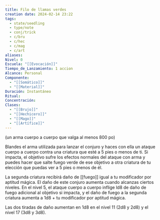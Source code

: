 ```yaml
---
title: Filo de llamas verdes
creation date: 2024-02-14 23:22
tags:
  - state/seedling
  - type/note
  - conj/trick
  - c/bru
  - c/hec
  - c/mag
  - c/art
aliases: 
Nivel: 0
Escuela: "[[Evocación]]"
Tiempo_de_Lanzamiento: 1 accion
Alcance: Personal
Componente:
  - "[[Somático]]"
  - "[[Material]]"
Duración: Instantáneo
Ritual: 
Concentración: 
Clases:
  - "[[Brujo]]"
  - "[[Hechicero]]"
  - "[[Mago]]"
  - "[[Artífice]]"
---
```

(un arma cuerpo a cuerpo que valga al menos 800 po)

Blandes el arma utilizada para lanzar el conjuro y haces con ella un ataque cuerpo a cuerpo contra
una criatura que esté a 5 pies o menos de ti. Si impacta, el objetivo sufre los efectos normales del
ataque con arma y puedes hacer que salte fuego verde de ese objetivo a otra criatura de tu elección que puedas ver a 5 pies o menos de él.

La segunda criatura recibirá daño de [[fuego]] igual a tu modificador por aptitud mágica.
El daño de este conjuro aumenta cuando alcanzas ciertos niveles. En el nivel 5, el ataque cuerpo a
cuerpo inflige ld8 de daño de fuego adicional al objetivo si impacta, y el daño de fuego a la segunda criatura aumenta a 1d8 + tu modificador por aptitud mágica. 

Las dos tiradas de daño aumentan en 1d8 en el nivel 11 (2d8 y 2d8) y el nivel 17 (3d8 y 3d8). 
